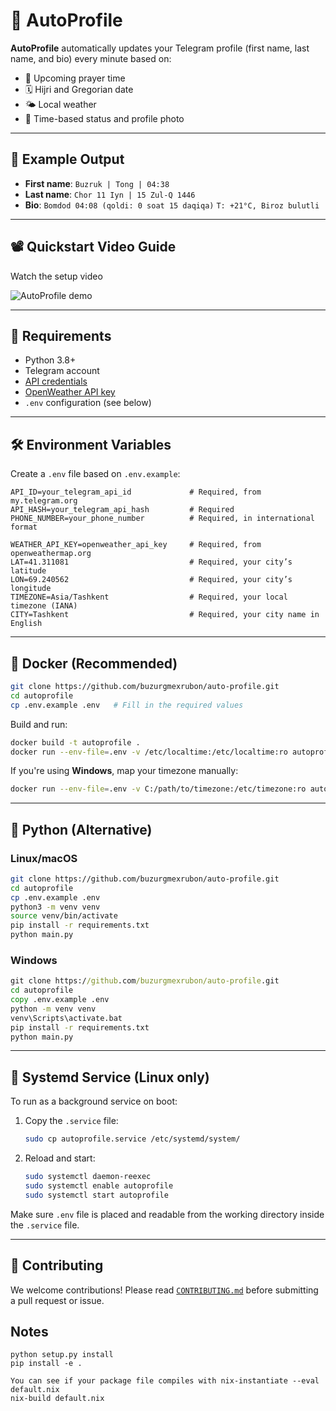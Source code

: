 # 🧠 AutoProfile

**AutoProfile** automatically updates your Telegram profile (first name, last name, and bio) every minute based on:

- 🕌 Upcoming prayer time
- 🗓️ Hijri and Gregorian date
- 🌤️ Local weather
- 🔄 Time-based status and profile photo

---

## 📸 Example Output

- **First name**: `Buzruk | Tong | 04:38`
- **Last name**: `Chor 11 Iyn | 15 Zul-Q 1446`
- **Bio**:
  `Bomdod 04:08 (qoldi: 0 soat 15 daqiqa)`
  `T: +21°C, Biroz bulutli`

---

## 📽️ Quickstart Video Guide

Watch the setup video

![AutoProfile demo](assets/demo.gif)

---

## 📁 Requirements

- Python 3.8+
- Telegram account
- [API credentials](https://my.telegram.org/)
- [OpenWeather API key](https://openweathermap.org/)
- `.env` configuration (see below)

---

## 🛠️ Environment Variables

Create a `.env` file based on `.env.example`:

```env
API_ID=your_telegram_api_id             # Required, from my.telegram.org
API_HASH=your_telegram_api_hash         # Required
PHONE_NUMBER=your_phone_number          # Required, in international format

WEATHER_API_KEY=openweather_api_key     # Required, from openweathermap.org
LAT=41.311081                           # Required, your city’s latitude
LON=69.240562                           # Required, your city’s longitude
TIMEZONE=Asia/Tashkent                  # Required, your local timezone (IANA)
CITY=Tashkent                           # Required, your city name in English
```

---

## 🐳 Docker (Recommended)

```bash
git clone https://github.com/buzurgmexrubon/auto-profile.git
cd autoprofile
cp .env.example .env   # Fill in the required values
```

Build and run:

```bash
docker build -t autoprofile .
docker run --env-file=.env -v /etc/localtime:/etc/localtime:ro autoprofile
```

If you're using **Windows**, map your timezone manually:

```bash
docker run --env-file=.env -v C:/path/to/timezone:/etc/timezone:ro autoprofile
```

---

## 🐍 Python (Alternative)

### Linux/macOS

```bash
git clone https://github.com/buzurgmexrubon/auto-profile.git
cd autoprofile
cp .env.example .env
python3 -m venv venv
source venv/bin/activate
pip install -r requirements.txt
python main.py
```

### Windows

```cmd
git clone https://github.com/buzurgmexrubon/auto-profile.git
cd autoprofile
copy .env.example .env
python -m venv venv
venv\Scripts\activate.bat
pip install -r requirements.txt
python main.py
```

---

## 🧾 Systemd Service (Linux only)

To run as a background service on boot:

1. Copy the `.service` file:

   ```bash
   sudo cp autoprofile.service /etc/systemd/system/
   ```

2. Reload and start:

   ```bash
   sudo systemctl daemon-reexec
   sudo systemctl enable autoprofile
   sudo systemctl start autoprofile
   ```

Make sure `.env` file is placed and readable from the working directory inside the `.service` file.

---

## 🤝 Contributing

We welcome contributions!
Please read [`CONTRIBUTING.md`](CONTRIBUTING.md) before submitting a pull request or issue.


## Notes
```
python setup.py install
pip install -e . 

You can see if your package file compiles with nix-instantiate --eval default.nix
nix-build default.nix
```
